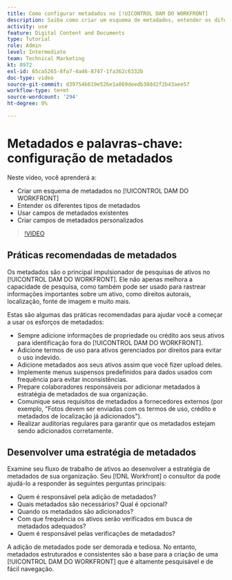 ```yaml
---
title: Como configurar metadados no [!UICONTROL DAM DO WORKFRONT]
description: Saiba como criar um esquema de metadados, entender os diferentes tipos de metadados, usar campos de metadados existentes e muito mais no [!UICONTROL DAM DO WORKFRONT].
activity: use
feature: Digital Content and Documents
type: Tutorial
role: Admin
level: Intermediate
team: Technical Marketing
kt: 8972
exl-id: 65ca5265-8fa7-4a46-8747-1fa362c6332b
doc-type: video
source-git-commit: d39754b619e526e1a869deedb38dd2f2b43aee57
workflow-type: tm+mt
source-wordcount: '294'
ht-degree: 0%

---
```


# Metadados e palavras-chave: configuração de metadados

Neste vídeo, você aprenderá a:

* Criar um esquema de metadados no [!UICONTROL DAM DO WORKFRONT]
* Entender os diferentes tipos de metadados
* Usar campos de metadados existentes
* Criar campos de metadados personalizados

>[!VIDEO](https://video.tv.adobe.com/v/335235/?quality=12)

## Práticas recomendadas de metadados

Os metadados são o principal impulsionador de pesquisas de ativos no [!UICONTROL DAM DO WORKFRONT]. Ele não apenas melhora a capacidade de pesquisa, como também pode ser usado para rastrear informações importantes sobre um ativo, como direitos autorais, localização, fonte de imagem e muito mais.

Estas são algumas das práticas recomendadas para ajudar você a começar a usar os esforços de metadados:

* Sempre adicione informações de propriedade ou crédito aos seus ativos para identificação fora do [!UICONTROL DAM DO WORKFRONT].
* Adicione termos de uso para ativos gerenciados por direitos para evitar o uso indevido.
* Adicione metadados aos seus ativos assim que você fizer upload deles.
* Implemente menus suspensos predefinidos para dados usados com frequência para evitar inconsistências.
* Prepare colaboradores responsáveis por adicionar metadados à estratégia de metadados de sua organização.
* Comunique seus requisitos de metadados a fornecedores externos (por exemplo, &quot;Fotos devem ser enviadas com os termos de uso, crédito e metadados de localização já adicionados&quot;).
* Realizar auditorias regulares para garantir que os metadados estejam sendo adicionados corretamente.

## Desenvolver uma estratégia de metadados

Examine seu fluxo de trabalho de ativos ao desenvolver a estratégia de metadados de sua organização. Seu [!DNL Workfront] o consultor da pode ajudá-lo a responder às seguintes perguntas principais:

* Quem é responsável pela adição de metadados?
* Quais metadados são necessários? Qual é opcional?
* Quando os metadados são adicionados?
* Com que frequência os ativos serão verificados em busca de metadados adequados?
* Quem é responsável pelas verificações de metadados?

A adição de metadados pode ser demorada e tediosa. No entanto, metadados estruturados e consistentes são a base para a criação de uma [!UICONTROL DAM DO WORKFRONT] que é altamente pesquisável e de fácil navegação.
